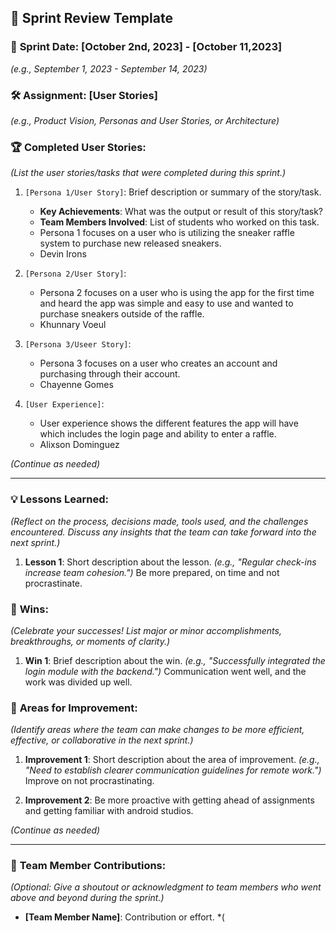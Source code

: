 ## 🚀 **Sprint Review Template**

### 📅 **Sprint Date**: [October 2nd, 2023] - [October 11,2023]
*(e.g., September 1, 2023 - September 14, 2023)*

### 🛠 **Assignment**: [User Stories]
*(e.g., Product Vision, Personas and User Stories, or Architecture)*

### 🏆 **Completed User Stories**:
*(List the user stories/tasks that were completed during this sprint.)*

1. `[Persona 1/User Story]`: Brief description or summary of the story/task.
    - **Key Achievements**: What was the output or result of this story/task?
    - **Team Members Involved**: List of students who worked on this task.
    - Persona 1 focuses on a user who is utilizing the sneaker raffle system to purchase new released sneakers.
    - Devin Irons

2. `[Persona 2/User Story]`: 
    - Persona 2 focuses on a user who is using the app for the first time and heard the app was simple and easy to use and wanted to purchase sneakers outside of the raffle.
    - Khunnary Voeul
3. `[Persona 3/Useer Story]`: 
    - Persona 3 focuses on a user who creates an account and purchasing through their account.
    - Chayenne Gomes
4. `[User Experience]`: 
    - User experience shows the different features the app will have which includes the login page and ability to enter a raffle.
    - Alixson Dominguez

*(Continue as needed)*

---

### 💡 **Lessons Learned**:

*(Reflect on the process, decisions made, tools used, and the challenges encountered. Discuss any insights that the team can take forward into the next sprint.)*

1. **Lesson 1**: Short description about the lesson. *(e.g., "Regular check-ins increase team cohesion.")*
   Be more prepared, on time and not procrastinate.


### 🌟 **Wins**:

*(Celebrate your successes! List major or minor accomplishments, breakthroughs, or moments of clarity.)*

1. **Win 1**: Brief description about the win. *(e.g., "Successfully integrated the login module with the backend.")*
  Communication went well, and the work was divided up well.



### 🔄 **Areas for Improvement**:

*(Identify areas where the team can make changes to be more efficient, effective, or collaborative in the next sprint.)*

1. **Improvement 1**: Short description about the area of improvement. *(e.g., "Need to establish clearer communication guidelines for remote work.")*
   Improve on not procrastinating. 

3. **Improvement 2**:
   Be more proactive with getting ahead of assignments and getting familiar with android studios.

*(Continue as needed)*

---

### 🤝 **Team Member Contributions**:

*(Optional: Give a shoutout or acknowledgment to team members who went above and beyond during the sprint.)*

- **[Team Member Name]**: Contribution or effort. *(
